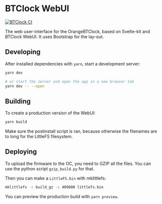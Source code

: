 # BTClock WebUI

[![BTClock CI](https://github.com/btclock/oc-webui/actions/workflows/workflow.yml/badge.svg)](https://github.com/btclock/oc-webui/actions/workflows/workflow.yml)

The web user-interface for the OrangeBTClock, based on Svelte-kit and BTClock WebUI. It uses Bootstrap for the lay-out.

## Developing

After installed dependencies with `yarn`, start a development server:

```bash
yarn dev

# or start the server and open the app in a new browser tab
yarn dev -- --open
```

## Building

To create a production version of the WebUI:

```bash
yarn build
```

Make sure the postinstall script is ran, because otherwise the filenames are to long for the LittleFS filesystem.

## Deploying

To upload the firmware to the OC, you need to GZIP all the files. You can use the python script `gzip_build.py` for that.

Then you can make a `LittleFS.bin` with mklittlefs:

```bash
mklittlefs -c build_gz -s 409600 littlefs.bin
```

You can preview the production build with `yarn preview`.
